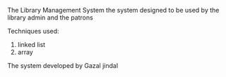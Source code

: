 The Library Management System 
the system designed to be used by the library admin and the patrons

Techniques used: 
1. linked list
2. array

The system developed by Gazal jindal


